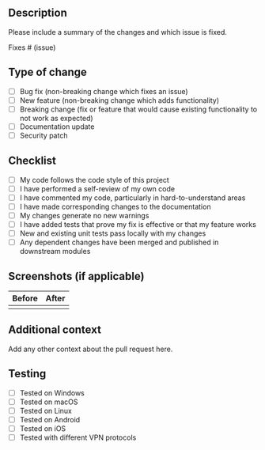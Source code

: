 ## Description
Please include a summary of the changes and which issue is fixed.

Fixes # (issue)

## Type of change
- [ ] Bug fix (non-breaking change which fixes an issue)
- [ ] New feature (non-breaking change which adds functionality)
- [ ] Breaking change (fix or feature that would cause existing functionality to not work as expected)
- [ ] Documentation update
- [ ] Security patch

## Checklist
- [ ] My code follows the code style of this project
- [ ] I have performed a self-review of my own code
- [ ] I have commented my code, particularly in hard-to-understand areas
- [ ] I have made corresponding changes to the documentation
- [ ] My changes generate no new warnings
- [ ] I have added tests that prove my fix is effective or that my feature works
- [ ] New and existing unit tests pass locally with my changes
- [ ] Any dependent changes have been merged and published in downstream modules

## Screenshots (if applicable)
| Before | After |
| ------ | ----- |
|        |       |

## Additional context
Add any other context about the pull request here.

## Testing
- [ ] Tested on Windows
- [ ] Tested on macOS
- [ ] Tested on Linux
- [ ] Tested on Android
- [ ] Tested on iOS
- [ ] Tested with different VPN protocols
